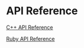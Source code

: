 API Reference
==========

[
<i class="glyphicon glyphicon-circle-arrow-right"></i>C++ API Reference
](reference-cpp/index.html)

[
<i class="glyphicon glyphicon-circle-arrow-right"></i>Ruby API Reference
](reference-ruby/index.html)

